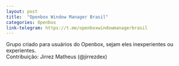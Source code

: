 ```yaml
---
layout: post
title:  "Openbox Window Manager Brasil"
categories: Openbox
link-telegram: https://t.me/openboxwindowmanagerbrasil
---
```

Grupo criado para usuários do Openbox, sejam eles inexperientes ou experientes.   
Contribuição: Jirrez Matheus (@jirrezdex)
